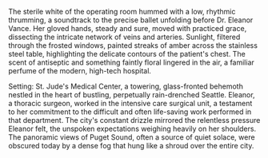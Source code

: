 The sterile white of the operating room hummed with a low, rhythmic thrumming, a soundtrack to the precise ballet unfolding before Dr. Eleanor Vance.  Her gloved hands, steady and sure, moved with practiced grace, dissecting the intricate network of veins and arteries.  Sunlight, filtered through the frosted windows, painted streaks of amber across the stainless steel table, highlighting the delicate contours of the patient's chest.  The scent of antiseptic and something faintly floral lingered in the air, a familiar perfume of the modern, high-tech hospital.

Setting:  St. Jude's Medical Center, a towering, glass-fronted behemoth nestled in the heart of bustling, perpetually rain-drenched Seattle.  Eleanor, a thoracic surgeon, worked in the intensive care surgical unit, a testament to her commitment to the difficult and often life-saving work performed in that department.  The city's constant drizzle mirrored the relentless pressure Eleanor felt, the unspoken expectations weighing heavily on her shoulders. The panoramic views of Puget Sound, often a source of quiet solace, were obscured today by a dense fog that hung like a shroud over the entire city.
